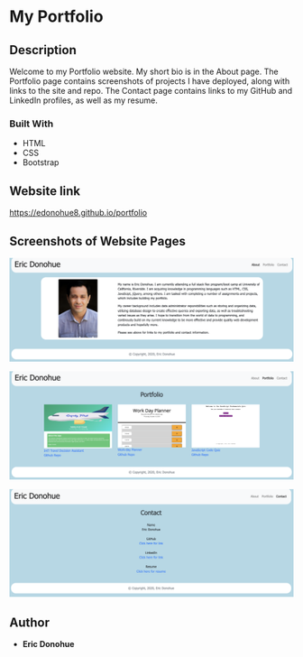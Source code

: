 # My Portfolio

## Description

Welcome to my Portfolio website.  My short bio is in the About page.  The Portfolio page contains screenshots of projects I have deployed, along with links to the site and repo.  The Contact page contains links to my GitHub and LinkedIn profiles, as well as my resume.

### Built With

* HTML
* CSS
* Bootstrap

## Website link

https://edonohue8.github.io/portfolio

## Screenshots of Website Pages

![](readme-images/aboutme.png)

![](readme-images/portfolio.png)

![](readme-images/contact.png)

## Author

* **Eric Donohue**
